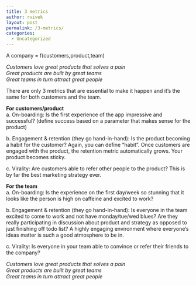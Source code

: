 ```yaml
---
title: 3 metrics
author: rvivek
layout: post
permalink: /3-metrics/
categories:
  - Uncategorized
---
```

A company = f(customers,product,team)

*Customers love great products that solves a pain  
Great products are built by great teams  
Great teams in turn attract great people*

There are only 3 metrics that are essential to make it happen and it&#8217;s the same for both customers and the team. 

**For customers/product**  
a. On-boarding: Is the first experience of the app impressive and successful? (define success based on a parameter that makes sense for the product)

b. Engagement & retention (they go hand-in-hand): Is the product becoming a habit for the customer? Again, you can define &#8220;habit&#8221;. Once customers are engaged with the product, the retention metric automatically grows. Your product becomes sticky.

c. Virality: Are customers able to refer other people to the product? This is by far the best marketing strategy ever. 

**For the team**  
a. On-boarding: Is the experience on the first day/week so stunning that it looks like the person is high on caffeine and excited to work?

b. Engagement & retention (they go hand-in-hand): Is everyone in the team excited to come to work and not have monday/tue/wed blues? Are they really participating in discussion about product and strategy as opposed to just finishing off todo list? A highly engaging environment where everyone&#8217;s ideas matter is such a good atmosphere to be in.

c. Virality: Is everyone in your team able to convince or refer their friends to the company? 

*Customers love great products that solves a pain  
Great products are built by great teams  
Great teams in turn attract great people*